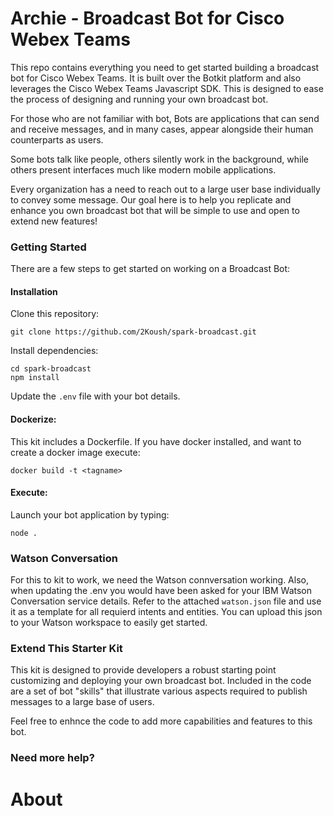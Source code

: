 # Archie - Broadcast Bot for Cisco Webex Teams

This repo contains everything you need to get started building a broadcast bot for Cisco Webex Teams. It is built over the Botkit platform and also leverages the Cisco Webex Teams Javascript SDK. This is designed to ease the process of designing and running your own broadcast bot. 

For those who are not familiar with bot, Bots are applications that can send and receive messages, and in many cases, appear alongside their human counterparts as users.

Some bots talk like people, others silently work in the background, while others present interfaces much like modern mobile applications.

Every organization has a need to reach out to a large user base individually to convey some message. Our goal here is to help you replicate and enhance you own broadcast bot that will be simple to use and open to extend new features!


### Getting Started

There are a few steps to get started on working on a Broadcast Bot:

#### Installation

Clone this repository:

`git clone https://github.com/2Koush/spark-broadcast.git`

Install dependencies:

```
cd spark-broadcast
npm install
```

Update the `.env` file with your bot details.

#### Dockerize: 

This kit includes a Dockerfile. If you have docker installed, and want to create a docker image execute:

```
docker build -t <tagname>
```

#### Execute: 

Launch your bot application by typing:

`node .`

### Watson Conversation

For this to kit to work, we need the Watson connversation working. Also, when updating the .env you would have been asked for your IBM Watson Conversation service details. Refer to the attached `watson.json` file and use it as a template for all requierd intents and entities. You can upload this json to your Watson workspace to easily get started.

### Extend This Starter Kit

This kit is designed to provide developers a robust starting point customizing and deploying your own broadcast bot. Included in the code are a set of bot "skills" that illustrate various aspects required to publish messages to a large base of users.

Feel free to enhnce the code to add more capabilities and features to this bot.


###  Need more help?

# About 
